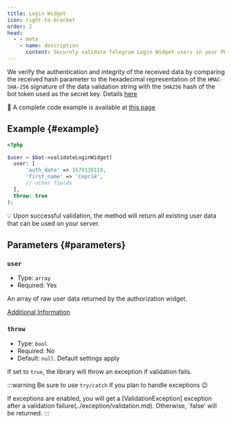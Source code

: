 ```yaml
---
title: Login Widget
icon: right-to-bracket
order: 2
head:
  - - meta
    - name: description
      content: Securely validate Telegram Login Widget users in your PHP project using the TgWebValid library.
---
```


We verify the authentication and integrity of the received data by comparing the received hash parameter to the hexadecimal representation of the `HMAC-SHA-256` signature of the data validation string with the `SHA256` hash of the bot token used as the secret key. Details [here](https://core.telegram.org/widgets/login#checking-authorization)

:rocket: A complete code example is available at [this page](../example/login-winget.md)

## Example {#example}

```php
<?php

$user = $bot->validateLoginWidget(
  user: [
      'auth_date' => 1679130118,
      'first_name' => 'Сергій',
      // other fields
  ],
  throw: true
);
```

:bulb: Upon successful validation, the method will return all existing user data that can be used on your server.

## Parameters {#parameters}

### `user`
- Type: `array`
- Required: Yes

An array of raw user data returned by the authorization widget.

[Additional Information](https://core.telegram.org/widgets/login#receiving-authorization-data)

### `throw`
- Type: `bool`
- Required: No
- Default: `null`. Default settings apply

If set to `true`, the library will throw an exception if validation fails.

:::warning
Be sure to use `try/catch` if you plan to handle exceptions :wink:

If exceptions are enabled, you will get a [ValidationException] exception after a validation failure(../exception/validation.md). Otherwise, `false' will be returned.
:::